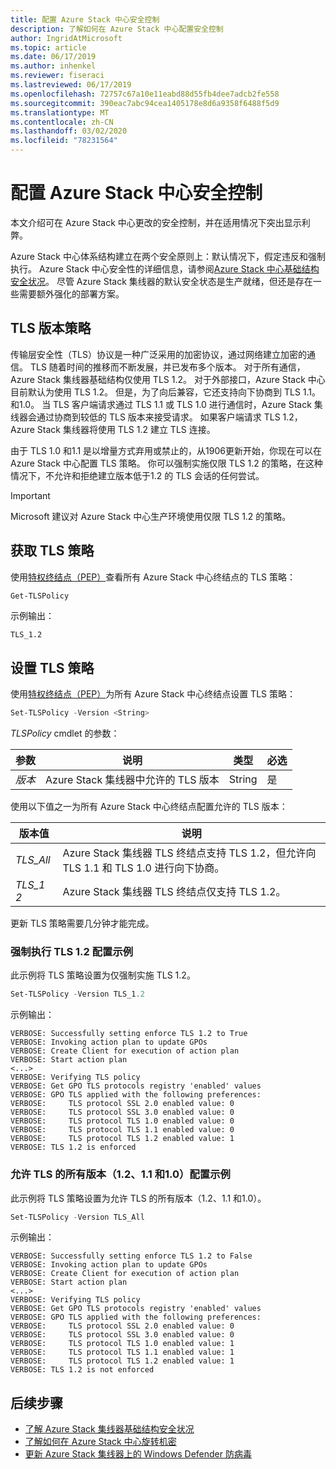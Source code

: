 ```yaml
---
title: 配置 Azure Stack 中心安全控制
description: 了解如何在 Azure Stack 中心配置安全控制
author: IngridAtMicrosoft
ms.topic: article
ms.date: 06/17/2019
ms.author: inhenkel
ms.reviewer: fiseraci
ms.lastreviewed: 06/17/2019
ms.openlocfilehash: 72757c67a10e11eabd88d55fb4dee7adcb2fe558
ms.sourcegitcommit: 390eac7abc94cea1405178e8d6a9358f6488f5d9
ms.translationtype: MT
ms.contentlocale: zh-CN
ms.lasthandoff: 03/02/2020
ms.locfileid: "78231564"
---
```

# <a name="configure-azure-stack-hub-security-controls"></a>配置 Azure Stack 中心安全控制

本文介绍可在 Azure Stack 中心更改的安全控制，并在适用情况下突出显示利弊。

Azure Stack 中心体系结构建立在两个安全原则上：默认情况下，假定违反和强制执行。 Azure Stack 中心安全性的详细信息，请参阅[Azure Stack 中心基础结构安全状况](azure-stack-security-foundations.md)。 尽管 Azure Stack 集线器的默认安全状态是生产就绪，但还是存在一些需要额外强化的部署方案。

## <a name="tls-version-policy"></a>TLS 版本策略

传输层安全性（TLS）协议是一种广泛采用的加密协议，通过网络建立加密的通信。 TLS 随着时间的推移而不断发展，并已发布多个版本。 对于所有通信，Azure Stack 集线器基础结构仅使用 TLS 1.2。 对于外部接口，Azure Stack 中心目前默认为使用 TLS 1.2。 但是，为了向后兼容，它还支持向下协商到 TLS 1.1。 和1.0。 当 TLS 客户端请求通过 TLS 1.1 或 TLS 1.0 进行通信时，Azure Stack 集线器会通过协商到较低的 TLS 版本来接受请求。 如果客户端请求 TLS 1.2，Azure Stack 集线器将使用 TLS 1.2 建立 TLS 连接。

由于 TLS 1.0 和1.1 是以增量方式弃用或禁止的，从1906更新开始，你现在可以在 Azure Stack 中心配置 TLS 策略。 你可以强制实施仅限 TLS 1.2 的策略，在这种情况下，不允许和拒绝建立版本低于1.2 的 TLS 会话的任何尝试。

> [!IMPORTANT]
> Microsoft 建议对 Azure Stack 中心生产环境使用仅限 TLS 1.2 的策略。

## <a name="get-tls-policy"></a>获取 TLS 策略

使用[特权终结点（PEP）](azure-stack-privileged-endpoint.md)查看所有 Azure Stack 中心终结点的 TLS 策略：

```powershell
Get-TLSPolicy
```

示例输出：

    TLS_1.2

## <a name="set-tls-policy"></a>设置 TLS 策略

使用[特权终结点（PEP）](azure-stack-privileged-endpoint.md)为所有 Azure Stack 中心终结点设置 TLS 策略：

```powershell
Set-TLSPolicy -Version <String>
```

*TLSPolicy* cmdlet 的参数：

| 参数 | 说明 | 类型 | 必选 |
|---------|---------|---------|---------|
| *版本* | Azure Stack 集线器中允许的 TLS 版本 | String | 是|

使用以下值之一为所有 Azure Stack 中心终结点配置允许的 TLS 版本：

| 版本值 | 说明 |
|---------|---------|
| *TLS_All* | Azure Stack 集线器 TLS 终结点支持 TLS 1.2，但允许向 TLS 1.1 和 TLS 1.0 进行向下协商。 |
| *TLS_1 2* | Azure Stack 集线器 TLS 终结点仅支持 TLS 1.2。 | 

更新 TLS 策略需要几分钟才能完成。

### <a name="enforce-tls-12-configuration-example"></a>强制执行 TLS 1.2 配置示例

此示例将 TLS 策略设置为仅强制实施 TLS 1.2。

```powershell
Set-TLSPolicy -Version TLS_1.2
```

示例输出：

    VERBOSE: Successfully setting enforce TLS 1.2 to True
    VERBOSE: Invoking action plan to update GPOs
    VERBOSE: Create Client for execution of action plan
    VERBOSE: Start action plan
    <...>
    VERBOSE: Verifying TLS policy
    VERBOSE: Get GPO TLS protocols registry 'enabled' values
    VERBOSE: GPO TLS applied with the following preferences:
    VERBOSE:     TLS protocol SSL 2.0 enabled value: 0
    VERBOSE:     TLS protocol SSL 3.0 enabled value: 0
    VERBOSE:     TLS protocol TLS 1.0 enabled value: 0
    VERBOSE:     TLS protocol TLS 1.1 enabled value: 0
    VERBOSE:     TLS protocol TLS 1.2 enabled value: 1
    VERBOSE: TLS 1.2 is enforced

### <a name="allow-all-versions-of-tls-12-11-and-10-configuration-example"></a>允许 TLS 的所有版本（1.2、1.1 和1.0）配置示例

此示例将 TLS 策略设置为允许 TLS 的所有版本（1.2、1.1 和1.0）。

```powershell
Set-TLSPolicy -Version TLS_All
```

示例输出：

    VERBOSE: Successfully setting enforce TLS 1.2 to False
    VERBOSE: Invoking action plan to update GPOs
    VERBOSE: Create Client for execution of action plan
    VERBOSE: Start action plan
    <...>
    VERBOSE: Verifying TLS policy
    VERBOSE: Get GPO TLS protocols registry 'enabled' values
    VERBOSE: GPO TLS applied with the following preferences:
    VERBOSE:     TLS protocol SSL 2.0 enabled value: 0
    VERBOSE:     TLS protocol SSL 3.0 enabled value: 0
    VERBOSE:     TLS protocol TLS 1.0 enabled value: 1
    VERBOSE:     TLS protocol TLS 1.1 enabled value: 1
    VERBOSE:     TLS protocol TLS 1.2 enabled value: 1
    VERBOSE: TLS 1.2 is not enforced

## <a name="next-steps"></a>后续步骤

- [了解 Azure Stack 集线器基础结构安全状况](azure-stack-security-foundations.md)
- [了解如何在 Azure Stack 中心旋转机密](azure-stack-rotate-secrets.md)
- [更新 Azure Stack 集线器上的 Windows Defender 防病毒](azure-stack-security-av.md)

